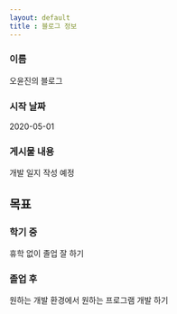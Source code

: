 ```yaml
---
layout: default
title : 블로그 정보
---
```


### 이름
오윤진의 블로그 

### 시작 날짜
2020-05-01

### 게시물 내용
개발 일지 작성 예정


## 목표
### 학기 중
휴학 없이 졸업 잘 하기

### 졸업 후
원하는 개발 환경에서 원하는 프로그램 개발 하기
